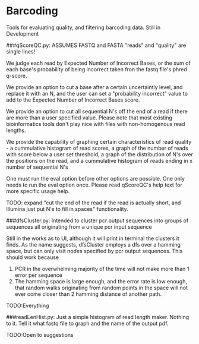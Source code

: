 # Barcoding
Tools for evaluating quality, and filtering barcoding data. Still in Development

###qScoreQC.py:
ASSUMES FASTQ and FASTA "reads" and "quality" are single lines!

We judge each read by Expected Number of Incorrect Bases, or the sum of each base's probability of being incorrect taken fron the fastq file's phred q-score.

We provide an option to cut a base after a certain uncertaintly level, and replace it with an N, and the user can set a "probability incorrect" value to add to the Expected Number of Incorrect Bases score.

We provide an option to cut all sequential N's off the end of a read if there are more than a user specified value. Please note that most existing bioinformatics tools don't play nice with files with non-homogenous read lengths.

We provide the capability of graphing certain characteristics of read quality - a cummulative histogram of read scores, a graph of the number of reads with score below a user set threshold, a graph of the distribution of N's over the positions on the read, and a cummulative histogram of reads ending in x number of sequential N's

One must run the eval option before other options are possible. One only needs to run the eval option once. Please read qScoreQC's help text for more specific usage help.

TODO: expand "cut the end of the read if the read is actually short, and Illumina just put N's to fill in spaces" functionality.

###dfsCluster.py:
Intended to cluster pcr output sequences into groups of sequences all originating from a unique pcr input sequence

Still in the works as to UI, although it will print in terminal the clusters it finds. As the name suggests, dfsCluster employs a dfs over a hamming space, but can only visit nodes specified by pcr output sequences. This should work because

1. PCR in the overwhelming majority of the time will not make more than 1 error per sequence
2. The hamming space is large enough, and the error rate is low enough, that random walks originating from random points in the space will not ever come closer than 2 hamming distance of another path.

TODO:Everything

###readLenHist.py:
Just a simple histogram of read length maker. Nothing to it. Tell it what fastq file to graph and the name of the output pdf.

TODO:Open to suggestions
